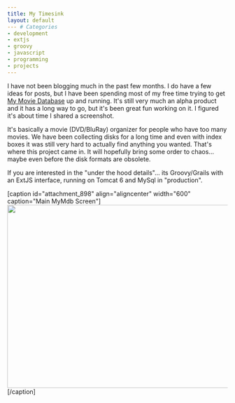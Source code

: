 ```yaml
---
title: My Timesink
layout: default
--- # Categories
- development
- extjs
- groovy
- javascript
- programming
- projects
---
```


I have not been blogging much in the past few months. I do have a few ideas for posts, but I have been spending most of my free time trying to get <a href="https://github.com/cjstehno/MyMdb">My Movie Database</a> up and running. It's still very much an alpha product and it has a long way to go, but it's been great fun working on it. I figured it's about time I shared a screenshot.

It's basically a movie (DVD/BluRay) organizer for people who have too many movies. We have been collecting disks for a long time and even with index boxes it was still very hard to actually find anything you wanted. That's where this project came in. It will hopefully bring some order to chaos... maybe even before the disk formats are obsolete.

If you are interested in the "under the hood details"... its Groovy/Grails with an ExtJS interface, running on Tomcat 6 and MySql in "production".

[caption id="attachment_898" align="aligncenter" width="600" caption="Main MyMdb Screen"]<a href="http://coffeaelectronica.com/blog/wp-content/uploads/2011/05/mymdb_screen.png"><img src="http://coffeaelectronica.com/blog/wp-content/uploads/2011/05/mymdb_screen.png" alt="" title="mymdb_screen" width="600" height="418" class="size-full wp-image-898" /></a>[/caption]

